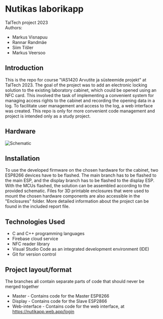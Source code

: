 # Nutikas laborikapp

TalTech project 2023 \
Authors:
* Markus Visnapuu 
* Rannar Randmäe 
* Siim Tišler
* Markus Veersoo


## Introduction
This is the repo for course "IAS1420 Arvutite ja süsteemide projekt" at TalTech 2023. 
The goal of the project was to add an electronic locking solution to the existing laboratory cabinet, which could be opened using an NFC card. This involved the task of implementing a convenient system for managing access rights to the cabinet and recording the opening data in a log. To facilitate user management and access to the log, a web interface was created.
This repo is only for more convenient code management and project is intended only as a study project.

## Hardware
![Schematic](https://github.com/siimtishler/kapp/blob/master/Schematic.png?raw=true)

## Installation
To use the developed firmware on the chosen hardware for the cabinet, two ESP8266 devices have to be flashed. The main branch has to be flashed to the main ESP, and the display branch has to be flashed to the display ESP. With the MCUs flashed, the solution can be assembled according to the provided schematic. Files for 3D printable enclosures that were used to mount the chosen hardware components are also accessible in the "Enclosures" folder. More detailed information about the project can be found in the included report file.


## Technologies Used
* C and C++ programming languages
* Firebase cloud service
* NFC reader library
* Visual Studio Code as an integrated development environment (IDE)
* Git for version control

## Project layout/format
The branches all contain separate parts of code that should never be merged together
* Master - Contains code for the Master ESP8266
* Display - Contains code for the Slave ESP2866
* Web-interface - Contains code for the web interface, at https://nutikapp.web.app/login
